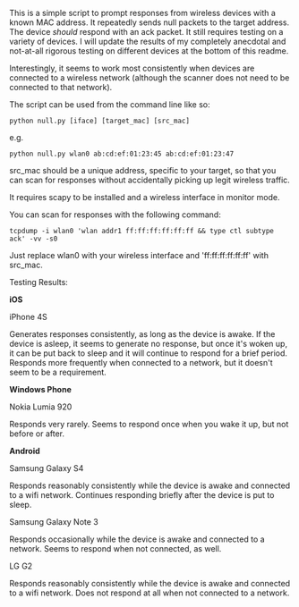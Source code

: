 This is a simple script to prompt responses from wireless devices with a known MAC address. It repeatedly sends null packets to the target address. The device *should* respond with an ack packet. It still requires testing on a variety of devices. I will update the results of my completely anecdotal and not-at-all rigorous testing on different devices at the bottom of this readme.

Interestingly, it seems to work most consistently when devices are connected to a wireless network (although the scanner does not need to be connected to that network).

The script can be used from the command line like so:

`python null.py [iface] [target_mac] [src_mac]`

e.g.

`python null.py wlan0 ab:cd:ef:01:23:45 ab:cd:ef:01:23:47`

src_mac should be a unique address, specific to your target, so that you can scan for responses without accidentally picking up legit wireless traffic.

It requires scapy to be installed and a wireless interface in monitor mode.

You can scan for responses with the following command:

`tcpdump -i wlan0 'wlan addr1 ff:ff:ff:ff:ff:ff && type ctl subtype ack' -vv -s0`

Just replace wlan0 with your wireless interface and 'ff:ff:ff:ff:ff:ff' with src_mac.

Testing Results:

**iOS**

iPhone 4S

Generates responses consistently, as long as the device is awake. If the device is asleep, it seems to generate no response, but once it's woken up, it can be put back to sleep and it will continue to respond for a brief period. Responds more frequently when connected to a network, but it doesn't seem to be a requirement.

**Windows Phone**

Nokia Lumia 920

Responds very rarely. Seems to respond once when you wake it up, but not before or after.

**Android**

Samsung Galaxy S4

Responds reasonably consistently while the device is awake and connected to a wifi network. Continues responding briefly after the device is put to sleep.

Samsung Galaxy Note 3

Responds occasionally while the device is awake and connected to a network. Seems to respond when not connected, as well.

LG G2

Responds reasonably consistently while the device is awake and connected to a wifi network. Does not respond at all when not connected to a network.